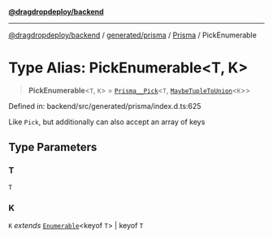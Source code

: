 [**@dragdropdeploy/backend**](../../../../../README.md)

***

[@dragdropdeploy/backend](../../../../../README.md) / [generated/prisma](../../../README.md) / [Prisma](../README.md) / PickEnumerable

# Type Alias: PickEnumerable\<T, K\>

> **PickEnumerable**\<`T`, `K`\> = [`Prisma__Pick`](Prisma__Pick.md)\<`T`, [`MaybeTupleToUnion`](MaybeTupleToUnion.md)\<`K`\>\>

Defined in: backend/src/generated/prisma/index.d.ts:625

Like `Pick`, but additionally can also accept an array of keys

## Type Parameters

### T

`T`

### K

`K` *extends* [`Enumerable`](Enumerable.md)\<keyof `T`\> \| keyof `T`
